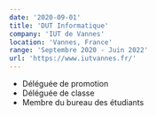 ```yaml
---
date: '2020-09-01'
title: 'DUT Informatique'
company: 'IUT de Vannes'
location: 'Vannes, France'
range: 'Septembre 2020 - Juin 2022'
url: 'https://www.iutvannes.fr/'
---
```


- Déléguée de promotion
- Déléguée de classe
- Membre du bureau des étudiants
